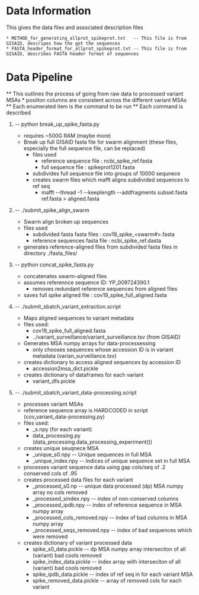 # Data Information 
This gives the data files and associated description files 


	* METHOD_for_generating_allprot_spikeprot.txt 	-- This file is from GISAID, descripes how the got the sequences
	* FASTA_header_format_for_allprot_spikeprot.txt -- This file is from GISAID, describes FASTA header format of sequences


#  Data Pipeline
** This outlines the process of going from raw data to processed variant MSAs
	* posiiton columns are consistent across the different variant MSAs	
** Each enumerated item is the command to be run 
** Each command is described


1. -- python break_up_spike_fasta.py
	- requires ~500G RAM (maybe more)
	- Break up full GISAID fasta file for swarm alignment 
	  (these files, especially the full sequence file, can be replaced)
		- files used
			- reference sequence file 	: ncbi_spike_ref.fasta
			- full sequence file 		: spikeprot1201.fasta
		- subdivides full sequence file into groups of 10000 sequnece
		- creates swarm files which mafft aligns subdivided sequences to ref seq
			- mafft  --thread -1 --keeplength --addfragments subset.fasta ref.fasta > aligned.fasta
2. -- ./submit_spike_align_swarm 
	- Swarm align broken up sequences
	- files used 
		- subdivided fasta fasta files 		: cov19_spike_<swarm#>.fasta
		- reference sequences fasta file	: ncbi_spike_ref.dasta
	- generates reference-aligned files from subdivided fasta files in directory ./fasta_files/

3. -- python concat_spike_fasta.py
	- concatenates swarm-aligned files 
	- assumes referennce sequence ID: YP_009724390.1 
		- removes redundant reference sequences from aligned files
	- saves full spike aligned file 		: cov19_spike_full_aligned.fasta 
	

4. -- ./submit_sbatch_variant_extraction.script
	- Maps aligned sequences to variant metadata
	- files used:
		- cov19_spike_full_aligned.fasta
		- ../variant_surveillance/variant_surveillance.tsv (from GISAID)
	- Generates MSA numpy arrays for data-processessing
		- only chooses sequences whose accession ID is in variant metadata (varian_surveillance.tsv)
	- creates dictionary to access aligned sequences by accession ID
		- accession2msa_dict.pickle
	- creates dictionary of dataframes for each variant 
		- variant_dfs.pickle

5. -- ./submit_sbatch_variant_data-processing.script
	- processes variant MSAs 
	- reference sequence array is HARDCODED in script (cov_variant_data-processing.py)
	- files used:
		- <variant name>_s.npy (for each variant)
		- data_processing.py (data_processing.data_processing_experiment())
	- creates unique seuqnece MSA
		- <variant name>_unique_s0.npy			-- Unique sequences in full MSA
		- <variant name>_unique_index.npy		-- Indices of unique sequence set in full MSA
	- processes variant sequence data using gap cols/seq of .2 conserved cols of .95
	- creates processed data files for each variant
		- <variant name>_processed_s0.np			-- unique data processed (dp) MSA numpy array no cols removed
		- <variant name>_processed_sindex.npy 		-- index of non-conserved columns
		- <variant name>_processed_ipdb.npy 		-- index of reference sequence in MSA numpy array
		- <variant name>_processed_cols_removed.npy	-- index of bad columns in MSA numpy array
		- <variant name>_processed_seqs_removed.npy 	-- index of bad sequences which were removed
	- creates dictionary of variant processed data 
		- spike_s0_data.pickle 				-- dp MSA numpy array interseciton of all (variant) bad cools removed 
		- spike_index_data.pickle 			-- index array with interseciton of all (variant) bad cools removed 
		- spike_ipdb_data.pickle			-- index of ref seq in for each variant MSA
		- spike_removed_data.pickle			-- array of removed cols for each variant




